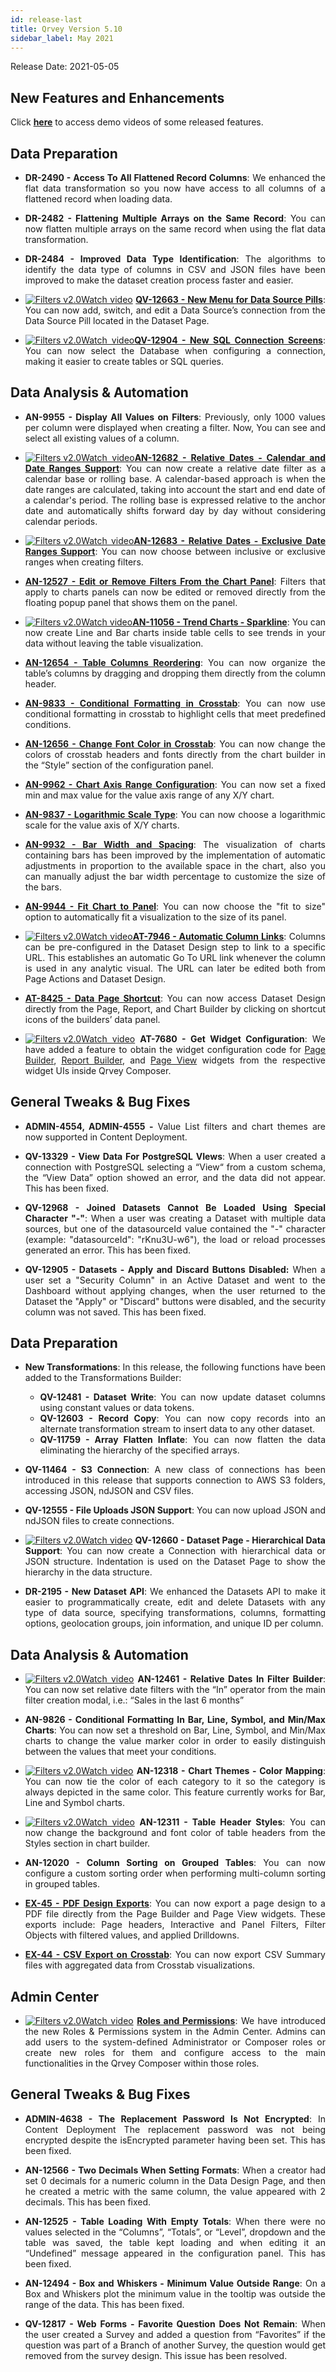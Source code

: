```yaml
---
id: release-last
title: Qrvey Version 5.10
sidebar_label: May 2021
---
```

<div style="text-align: justify">
Release Date: 2021-05-05


## New Features and Enhancements 

Click <a href="/docs/video-training/release/version-5.10" target="_blank"> <strong>here</strong></a> to access demo videos of some released features.

## Data Preparation

* <strong>DR-2490 - Access To All Flattened Record Columns</strong>: We enhanced the flat data transformation so you now have access to all columns of a flattened record when loading data.

* <strong>DR-2482 - Flattening Multiple Arrays on the Same Record</strong>: You can now flatten multiple arrays on the same record when using the flat data transformation.

* <strong>DR-2484 - Improved Data Type Identification</strong>: The algorithms to identify the data type of columns in CSV and JSON files have been improved to make the dataset creation process faster and easier.

* <a href="/docs/video-training/release/version-5.10/#new-menu-for-data-source-pills-and-new-connections-screens" target="_blank" class="tooltip"><img alt="Filters v2.0" src="https://s3.amazonaws.com/cdn.qrvey.com/documentation_assets/release-notes/video_icon.png#thumbnail-20" class="video-icon-png"><span class="tooltiptext">Watch video</span></a>  <a href="/docs/ui-docs/datasets/datasets/#changing-the-data-source"><strong>QV-12663 - New Menu for Data Source Pills</strong></a>: You can now add, switch, and edit a Data Source’s connection from the Data Source Pill located in the Dataset Page. 

* <a href="/docs/video-training/release/version-5.10/#new-menu-for-data-source-pills-and-new-connections-screens" target="_blank" class="tooltip"><img alt="Filters v2.0" src="https://s3.amazonaws.com/cdn.qrvey.com/documentation_assets/release-notes/video_icon.png#thumbnail-20" class="video-icon-png"><span class="tooltiptext">Watch video</span></a><a href="/docs/ui-docs/datasets/databases/"><strong>QV-12904 - New SQL Connection Screens</strong></a>: You can now select the Database when configuring a connection, making it easier to create tables or SQL queries. 


## Data Analysis & Automation

* <strong>AN-9955 - Display All Values on Filters</strong>: Previously, only 1000 values per column were displayed when creating a filter. Now, You can see and select all existing values of a column.

* <a href="/docs/video-training/release/version-5.10/#relative-date---new-date-ranges" target="_blank" class="tooltip"><img alt="Filters v2.0" src="https://s3.amazonaws.com/cdn.qrvey.com/documentation_assets/release-notes/video_icon.png#thumbnail-20" class="video-icon-png"><span class="tooltiptext">Watch video</span></a><a href="/docs/ui-docs/filtering-data/working-with-filters/#calendar-versus-rolling-date-ranges"><strong>AN-12682 - Relative Dates - Calendar and Date Ranges Support</strong></a>: You can now create a relative date filter as a calendar base or rolling base. A calendar-based approach is when the date ranges are calculated, taking into account the start and end date of a calendar's period. The rolling base is expressed relative to the anchor date and automatically shifts forward day by day without considering calendar periods.

* <a href="/docs/video-training/release/version-5.10/#relative-date---new-date-ranges" target="_blank" class="tooltip"><img alt="Filters v2.0" src="https://s3.amazonaws.com/cdn.qrvey.com/documentation_assets/release-notes/video_icon.png#thumbnail-20" class="video-icon-png"><span class="tooltiptext">Watch video</span></a><a href="/docs/ui-docs/filtering-data/working-with-filters/#inclusive-versus-exclusive-date-ranges"><strong>AN-12683 - Relative Dates - Exclusive Date Ranges Support</strong></a>: You can now choose between inclusive or exclusive ranges when creating filters.

* <a href="/docs/ui-docs/filtering-data/working-with-filters/#seeedit-filters-directly-from-charts"><strong>AN-12527 - Edit or Remove Filters From the Chart Panel</strong></a>: Filters that apply to charts panels can now be edited or removed directly from the floating popup panel that shows them on the panel.

* <a href="/docs/video-training/release/version-5.10/#trend-charts---sparkline" target="_blank" class="tooltip"><img alt="Filters v2.0" src="https://s3.amazonaws.com/cdn.qrvey.com/documentation_assets/release-notes/video_icon.png#thumbnail-20" class="video-icon-png"><span class="tooltiptext">Watch video</span></a><a href="/docs/ui-docs/dataviews/chart-types/#charts-in-tables"><strong>AN-11056 - Trend Charts - Sparkline</strong></a>: You can now create Line and Bar charts inside table cells to see trends in your data without leaving the table visualization.

* <a href="/docs/ui-docs/dataviews/chart-types/#reordering-columns"><strong>AN-12654 - Table Columns Reordering</strong></a>: You can now organize the table’s columns by dragging and dropping them directly from the column header.

* <a href="/docs/ui-docs/dataviews/chart-types/#conditional-formatting-in-crosstab"><strong>AN-9833 - Conditional Formatting in Crosstab</strong></a>: You can now use conditional formatting in crosstab to highlight cells that meet predefined conditions.

* <a href="/docs/ui-docs/dataviews/chart-types/#changing-header-colors"><strong>AN-12656 - Change Font Color in Crosstab</strong></a>: You can now change the colors of crosstab headers and fonts directly from the chart builder in the “Style” section of the configuration panel.

* <a href="/docs/ui-docs/dataviews/chart-builder/#fixed-range-configurations"><strong>AN-9962 - Chart Axis Range Configuration</strong></a>: You can now set a fixed min and max value for the value axis range of any X/Y chart.

* <a href="/docs/ui-docs/dataviews/chart-builder/#scale-type"><strong>AN-9837 - Logarithmic Scale Type</strong></a>: You can now choose a logarithmic scale for the value axis of X/Y charts.

* <a href="/docs/ui-docs/dataviews/chart-types/#modifying-bar-width-and-spacing"><strong>AN-9932 - Bar Width and Spacing</strong></a>: The visualization of charts containing bars has been improved by the implementation of automatic adjustments in proportion to the available space in the chart, also you can manually adjust the bar width percentage to customize the size of the bars.

* <a href="/docs/ui-docs/dataviews/chart-builder/#adjusting-chart-to-fit-the-size-of-panel"><strong>AN-9944 - Fit Chart to Panel</strong></a>: You can now choose the "fit to size" option to automatically fit a visualization to the size of its panel.

* <a href="/docs/video-training/release/version-5.10/#automatic-column-links" target="_blank" class="tooltip"><img alt="Filters v2.0" src="https://s3.amazonaws.com/cdn.qrvey.com/documentation_assets/release-notes/video_icon.png#thumbnail-20" class="video-icon-png"><span class="tooltiptext">Watch video</span></a><a href="/docs/ui-docs/datasets/column-links/"><strong>AT-7946 - Automatic Column Links</strong></a>: Columns can be pre-configured in the Dataset Design step to link to a specific URL. This establishes an automatic Go To URL link whenever the column is used in any analytic visual. The URL can later be edited both from Page Actions and Dataset Design.

* <a href="/docs/ui-docs/builders/pages/#data--configuration"><strong>AT-8425 - Data Page Shortcut</strong></a>: You can now access Dataset Design directly from the Page, Report, and Chart Builder by clicking on shortcut icons of the builders’ data panel.

* <a href="/docs/video-training/release/version-5.10/#get-widget-configuration" target="_blank" class="tooltip"><img alt="Filters v2.0" src="https://s3.amazonaws.com/cdn.qrvey.com/documentation_assets/release-notes/video_icon.png#thumbnail-20" class="video-icon-png"><span class="tooltiptext">Watch video</span></a> <strong>AT-7680 - Get Widget Configuration</strong>: We have added a feature to obtain the widget configuration code for <a href="/docs/embedding/widgets/app-building/widget-page-builder/">Page Builder</a>, <a href="/docs/embedding/widgets/app-building/widget-report-builder/">Report Builder</a>, and <a href="/docs/embedding/widgets/app-building/widget-page-view/">Page View</a> widgets from the respective widget UIs inside Qrvey Composer. 

 
## General Tweaks & Bug Fixes

* **ADMIN-4554, ADMIN-4555 -** Value List filters and chart themes are now supported in Content Deployment.

* **QV-13329 - View Data For PostgreSQL VIews**: When a user created a connection with PostgreSQL selecting a “View“ from a custom schema, the “View Data” option showed an error, and the data did not appear. This has been fixed.

* **QV-12968 - Joined Datasets Cannot Be Loaded Using Special Character "-"**: When a user was creating a Dataset with multiple data sources, but one of the datasourceId value contained the "-" character (example: "datasourceId": "rKnu3U-w6"), the load or reload processes generated an error. This has been fixed.

* **QV-12905 - Datasets - Apply and Discard Buttons Disabled:** When a user set a "Security Column" in an Active Dataset and went to the Dashboard without applying changes, when the user returned to the Dataset the "Apply" or "Discard" buttons were disabled, and the security column was not saved. This has been fixed.














































## Data Preparation


* <strong>New Transformations</strong>: In this release, the following functions have been added to the Transformations Builder:
    * **QV-12481 - Dataset Write**: You can now update dataset columns using constant values or data tokens.
    * **QV-12603 - Record Copy**: You can now copy records into an alternate transformation stream to insert data to any other dataset.
    * **QV-11759 - Array Flatten Inflate**: You can now flatten the data eliminating the hierarchy of the specified arrays.

* <strong> QV-11464 - S3 Connection</strong>: A new class of connections has been introduced in this release that supports connection to AWS S3 folders, accessing JSON, ndJSON and CSV files.

* <strong>QV-12555 - File Uploads JSON Support</strong>: You can now upload JSON and ndJSON files to create connections.

* <a href="/docs/video-training/release/version-5.9/#hierarchical-data-support" target="_blank" class="tooltip"><img alt="Filters v2.0" src="https://s3.amazonaws.com/cdn.qrvey.com/documentation_assets/release-notes/video_icon.png#thumbnail-20" class="video-icon-png"><span class="tooltiptext">Watch video</span></a> <strong> QV-12660 - Dataset Page - Hierarchical Data Support</strong>: You can now create a Connection with hierarchical data or JSON structure. Indentation is used on the Dataset Page to show the hierarchy in the data structure.

* <strong>DR-2195 - New Dataset API</strong>: We enhanced the Datasets API to make it easier to programmatically create, edit and delete Datasets with any type of data source, specifying transformations, columns, formatting options, geolocation groups, join information, and unique ID per column.


## Data Analysis & Automation

* <a href="/docs/video-training/release/version-5.9/#relative-dates-in-filter-builder" target="_blank" class="tooltip"><img alt="Filters v2.0" src="https://s3.amazonaws.com/cdn.qrvey.com/documentation_assets/release-notes/video_icon.png#thumbnail-20" class="video-icon-png"><span class="tooltiptext">Watch video</span></a> 
<strong> AN-12461 - Relative Dates In Filter Builder</strong>: You can now set relative date filters with the “In” operator from the main filter creation modal, i.e.: “Sales in the last 6 months”

* <strong> AN-9826 - Conditional Formatting In Bar, Line, Symbol, and Min/Max Charts</strong>: You can now set a threshold on Bar, Line, Symbol, and Min/Max charts to change the value marker color in order to easily distinguish between the values that meet your conditions.

* <a href="/docs/video-training/release/version-5.9/#color-mapping-and-table-header-styles" target="_blank" class="tooltip"><img alt="Filters v2.0" src="https://s3.amazonaws.com/cdn.qrvey.com/documentation_assets/release-notes/video_icon.png#thumbnail-20" class="video-icon-png"><span class="tooltiptext">Watch video</span></a> <strong>AN-12318 - Chart Themes - Color Mapping</strong>: You can now tie the color of each category to it so the category is always depicted in the same color. This feature currently works for Bar, Line and Symbol charts.

* <a href="/docs/video-training/release/version-5.9/#color-mapping-and-table-header-styles" target="_blank" class="tooltip"><img alt="Filters v2.0" src="https://s3.amazonaws.com/cdn.qrvey.com/documentation_assets/release-notes/video_icon.png#thumbnail-20" class="video-icon-png"><span class="tooltiptext">Watch video</span></a>
<strong>AN-12311 - Table Header Styles</strong>: You can now change the background and font color of table headers from the Styles section in chart builder.

* <strong>AN-12020 - Column Sorting on Grouped Tables</strong>: You can now configure a custom sorting order when performing multi-column sorting in grouped tables.

* <a href="/docs/ui-docs/dataviews/exporting/#exporting" target="_blank"><strong>EX-45 - PDF Design Exports</strong></a>: You can now export a page design to a PDF file directly from the Page Builder and Page View widgets. These exports include: Page headers, Interactive and Panel Filters, Filter Objects with filtered values, and applied Drilldowns.

* <a href="/docs/ui-docs/dataviews/exporting/#exporting" target="_blank"><strong>EX-44 - CSV Export on Crosstab</strong></a>: You can now export CSV Summary files with aggregated data from Crosstab visualizations.


## Admin Center

* <a href="/docs/video-training/release/version-5.9/#roles-and-permissions" target="_blank" class="tooltip"><img alt="Filters v2.0" src="https://s3.amazonaws.com/cdn.qrvey.com/documentation_assets/release-notes/video_icon.png#thumbnail-20" class="video-icon-png"><span class="tooltiptext">Watch video</span></a>
<a href="/docs/admin/roles-and-permissions" target="_blank"><strong>Roles and Permissions</strong></a>: We have introduced the new Roles & Permissions system in the Admin Center. Admins can add users to the system-defined Administrator or Composer roles or create new roles for them and configure access to the main functionalities in the Qrvey Composer within those roles.  


## General Tweaks & Bug Fixes

* **ADMIN-4638 - The Replacement Password Is Not Encrypted**: In Content Deployment The replacement password was not being encrypted despite the isEncrypted parameter having been set. This has been fixed.

* **AN-12566 - Two Decimals When Setting Formats**: When a creator had set 0 decimals for a numeric column in the Data Design Page, and then he created a metric with the same column, the value appeared with 2 decimals. This has been fixed.

* **AN-12525 - Table Loading With Empty Totals**: When there were no values selected in the “Columns”, “Totals”, or “Level”, dropdown and the table was saved, the table kept loading and when editing it an “Undefined” message appeared in the configuration panel. This has been fixed.

* **AN-12494 - Box and Whiskers - Minimum Value Outside Range**: On a Box and Whiskers plot the minimum value in the tooltip was outside the range of the data. This has been fixed.

* **QV-12817 - Web Forms - Favorite Question Does Not Remain**: When the user created a Survey and added a question from “Favorites” if the question was part of a Branch of another Survey, the question would get removed from the survey design. This issue has been resolved.




